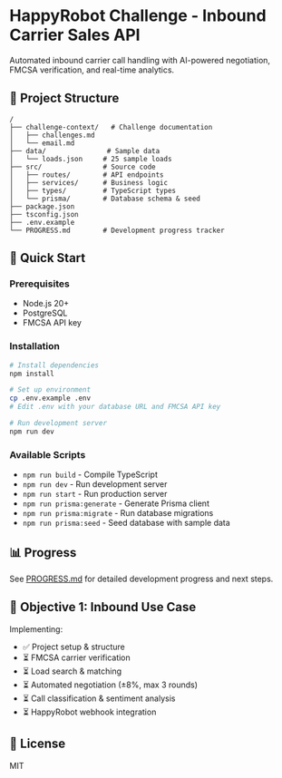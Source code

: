 # HappyRobot Challenge - Inbound Carrier Sales API

Automated inbound carrier call handling with AI-powered negotiation, FMCSA verification, and real-time analytics.

## 📁 Project Structure

```
/
├── challenge-context/   # Challenge documentation
│   ├── challenges.md
│   └── email.md
├── data/               # Sample data
│   └── loads.json     # 25 sample loads
├── src/               # Source code
│   ├── routes/        # API endpoints
│   ├── services/      # Business logic
│   ├── types/         # TypeScript types
│   └── prisma/        # Database schema & seed
├── package.json
├── tsconfig.json
├── .env.example
└── PROGRESS.md        # Development progress tracker
```

## 🚀 Quick Start

### Prerequisites
- Node.js 20+
- PostgreSQL
- FMCSA API key

### Installation

```bash
# Install dependencies
npm install

# Set up environment
cp .env.example .env
# Edit .env with your database URL and FMCSA API key

# Run development server
npm run dev
```

### Available Scripts

- `npm run build` - Compile TypeScript
- `npm run dev` - Run development server
- `npm run start` - Run production server
- `npm run prisma:generate` - Generate Prisma client
- `npm run prisma:migrate` - Run database migrations
- `npm run prisma:seed` - Seed database with sample data

## 📊 Progress

See [PROGRESS.md](./PROGRESS.md) for detailed development progress and next steps.

## 🎯 Objective 1: Inbound Use Case

Implementing:
- ✅ Project setup & structure
- ⏳ FMCSA carrier verification
- ⏳ Load search & matching
- ⏳ Automated negotiation (±8%, max 3 rounds)
- ⏳ Call classification & sentiment analysis
- ⏳ HappyRobot webhook integration

## 📝 License

MIT
